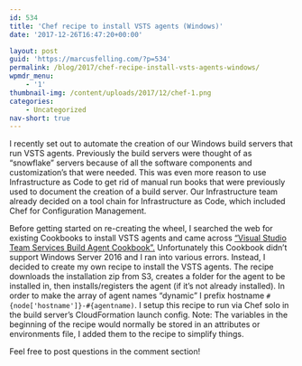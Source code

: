 ```yaml
---
id: 534
title: 'Chef recipe to install VSTS agents (Windows)'
date: '2017-12-26T16:47:20+00:00'

layout: post
guid: 'https://marcusfelling.com/?p=534'
permalink: /blog/2017/chef-recipe-install-vsts-agents-windows/
wpmdr_menu:
    - '1'
thumbnail-img: /content/uploads/2017/12/chef-1.png
categories:
    - Uncategorized
nav-short: true
---
```



I recently set out to automate the creation of our Windows build servers that run VSTS agents. Previously the build servers were thought of as “snowflake” servers because of all the software components and customization’s that were needed. This was even more reason to use Infrastructure as Code to get rid of manual run books that were previously used to document the creation of a build server. Our Infrastructure team already decided on a tool chain for Infrastructure as Code, which included Chef for Configuration Management.

Before getting started on re-creating the wheel, I searched the web for existing Cookbooks to install VSTS agents and came across [“Visual Studio Team Services Build Agent Cookbook”.](https://supermarket.chef.io/cookbooks/vsts_build_agent) Unfortunately this Cookbook didn’t support Windows Server 2016 and I ran into various errors. Instead, I decided to create my own recipe to install the VSTS agents. The recipe downloads the installation zip from S3, creates a folder for the agent to be installed in, then installs/registers the agent (if it’s not already installed). In order to make the array of agent names “dynamic” I prefix hostname `#{node['hostname']}-#{agentname)`. I setup this recipe to run via Chef solo in the build server’s CloudFormation launch config. Note: The variables in the beginning of the recipe would normally be stored in an attributes or environments file, I added them to the recipe to simplify things.

Feel free to post questions in the comment section!

<script src="https://gist.github.com/MarcusFelling/f1f2039d9d5ca11cb20ae17412ccdbac.js"></script>